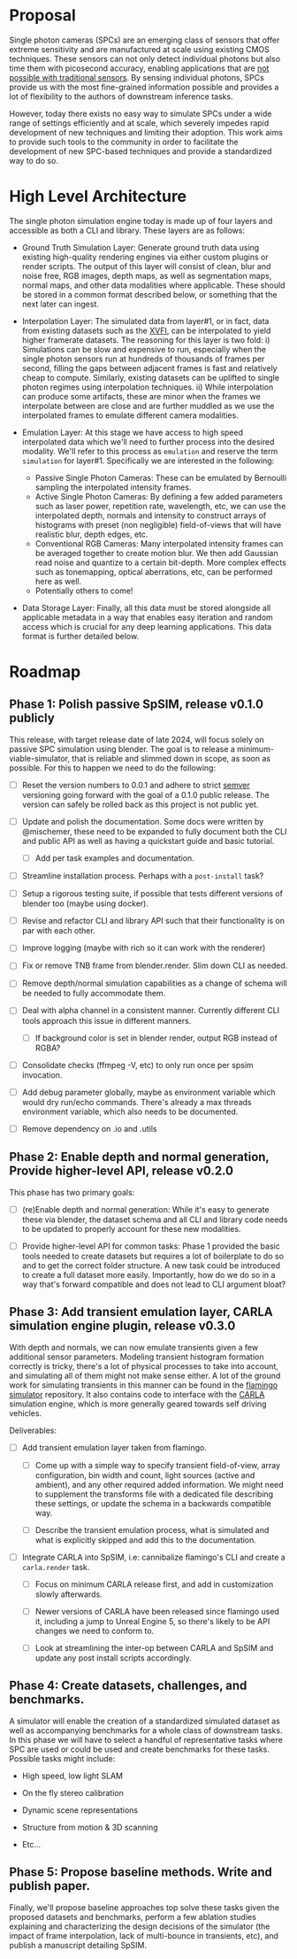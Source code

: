 # Proposal

Single photon cameras (SPCs) are an emerging class of sensors that offer extreme sensitivity and are manufactured at scale using existing CMOS techniques. These sensors can not only detect individual photons but also time them with picosecond accuracy, enabling applications that are [not possible with traditional sensors](https://wisionlab.com/project/burst-vision-single-photon/). By sensing individual photons, SPCs provide us with the most fine-grained information possible and provides a lot of flexibility to the authors of downstream inference tasks.

However, today there exists no easy way to simulate SPCs under a wide range of settings efficiently and at scale, which severely impedes rapid development of new techniques and limiting their adoption. This work aims to provide such tools to the community in order to facilitate the development of new SPC-based techniques and provide a standardized way to do so.

# High Level Architecture

The single photon simulation engine today is made up of four layers and accessible as both a CLI and library. These layers are as follows:

- Ground Truth Simulation Layer: Generate ground truth data using existing high-quality rendering engines via either custom plugins or render scripts. The output of this layer will consist of clean, blur and noise free, RGB images, depth maps, as well as segmentation maps, normal maps, and other data modalities where applicable. These should be stored in a common format described below, or something that the next later can ingest.

- Interpolation Layer: The simulated data from layer#1, or in fact, data from existing datasets such as the [XVFI](https://github.com/JihyongOh/XVFI), can be interpolated to yield higher framerate datasets. The reasoning for this layer is two fold: i) Simulations can be slow and expensive to run, especially when the single photon sensors run at hundreds of thousands of frames per second, filling the gaps between adjacent frames is fast and relatively cheap to compute. Similarly, existing datasets can be uplifted to single photon regimes using interpolation techniques. ii) While interpolation can produce some artifacts, these are minor when the frames we interpolate between are close and are further muddled as we use the interpolated frames to emulate different camera modalities.

- Emulation Layer: At this stage we have access to high speed interpolated data which we'll need to further process into the desired modality. We'll refer to this process as `emulation` and reserve the term `simulation` for layer#1. Specifically we are interested in the following:
  
  - Passive Single Photon Cameras: These can be emulated by Bernoulli sampling the interpolated intensity frames.
  - Active Single Photon Cameras: By defining a few added parameters such as laser power, repetition rate, wavelength, etc, we can use the interpolated depth, normals and intensity to construct arrays of histograms with preset (non negligible) field-of-views that will have realistic blur, depth edges, etc.
  - Conventional RGB Cameras: Many interpolated intensity frames can be averaged together to create motion blur. We then add Gaussian read noise and quantize to a certain bit-depth. More complex effects such as tonemapping, optical aberrations, etc, can be performed here as well.
  - Potentially others to come!

- Data Storage Layer: Finally, all this data must be stored alongside all applicable metadata in a way that enables easy iteration and random access which is crucial for any deep learning applications. This data format is further detailed below.

<!-- ## Physical Units -->

<!-- ## Use Cases and Granularity of API -->

# Roadmap

## Phase 1: Polish passive SpSIM, release v0.1.0 publicly

This release, with target release date of late 2024, will focus solely on passive SPC simulation using blender. The goal is to release a minimum-viable-simulator, that is reliable and slimmed down in scope, as soon as possible. For this to happen we need to do the following:

- [ ] Reset the version numbers to 0.0.1 and adhere to strict [semver](https://semver.org/) versioning going forward with the goal of a 0.1.0 public release. The version can safely be rolled back as this project is not public yet.

- [ ] Update and polish the documentation. Some docs were written by @mischemer, these need to be expanded to fully document both the CLI and public API as well as having a quickstart guide and basic tutorial.
  
  - [ ] Add per task examples and documentation.

- [ ] Streamline installation process. Perhaps with a `post-install` task?

- [ ] Setup a rigorous testing suite, if possible that tests different versions of blender too (maybe using docker).

- [ ] Revise and refactor CLI and library API such that their functionality is on par with each other.

- [ ] Improve logging (maybe with rich so it can work with the renderer)

- [ ] Fix or remove TNB frame from blender.render. Slim down CLI as needed.

- [ ] Remove depth/normal simulation capabilities as a change of schema will be needed to fully accommodate them.

- [ ] Deal with alpha channel in a consistent manner. Currently different CLI tools approach this issue in different manners.
  
  - [ ] If background color is set in blender render, output RGB instead of RGBA?

- [ ] Consolidate checks (ffmpeg -V, etc) to only run once per spsim invocation.

- [ ] Add debug parameter globally, maybe as environment variable which would dry run/echo commands. There's already a max threads environment variable, which also needs to be documented. 

- [ ] Remove dependency on .io and .utils

## Phase 2: Enable depth and normal generation, Provide higher-level API, release v0.2.0

This phase has two primary goals:

- [ ] (re)Enable depth and normal generation: While it's easy to generate these via blender, the dataset schema and all CLI and library code needs to be updated to properly account for these new modalities.

- [ ] Provide higher-level API for common tasks: Phase 1 provided the basic tools needed to create datasets but requires a lot of boilerplate to do so and to get the correct folder structure. A new task could be introduced to create a full dataset more easily. Importantly, how do we do so in a way that's forward compatible and does not lead to CLI argument bloat?

## Phase 3: Add transient emulation layer, CARLA simulation engine plugin, release v0.3.0

With depth and normals, we can now emulate transients given a few additional sensor parameters. Modeling transient histogram formation correctly is tricky, there's a lot of physical processes to take into account, and simulating all of them might not make sense either. A lot of the ground work for simulating transients in this manner can be found in the [flamingo simulator](https://github.com/jungerm2/flamingo) repository. It also contains code to interface with the [CARLA](https://carla.org/) simulation engine, which is more generally geared towards self driving vehicles. 

Deliverables:

- [ ] Add transient emulation layer taken from flamingo.
  
  - [ ] Come up with a simple way to specify transient field-of-view, array configuration, bin width and count, light sources (active and ambient), and any other required added information. We might need to supplement the transforms file with a dedicated file describing these settings, or update the schema in a backwards compatible way.
  
  - [ ] Describe the transient emulation process, what is simulated and what is explicitly skipped and add this to the documentation. 

- [ ] Integrate CARLA into SpSIM, i.e: cannibalize flamingo's CLI and create a `carla.render` task.
  
  - [ ] Focus on minimum CARLA release first,  and add in customization slowly afterwards. 
  
  - [ ] Newer versions of CARLA have been released since flamingo used it, including a jump to Unreal Engine 5, so there's likely to be API changes we need to conform to.   
  
  - [ ] Look at streamlining the inter-op between CARLA and SpSIM and update any post install scripts accordingly.

## Phase 4: Create datasets, challenges, and benchmarks.

A simulator will enable the creation of a standardized simulated dataset as well as accompanying benchmarks for a whole class of downstream tasks. In this phase we will have to select a handful of representative tasks where SPC are used or could be used and create benchmarks for these tasks. Possible tasks might include:

- High speed, low light SLAM

- On the fly stereo calibration

- Dynamic scene representations

- Structure from motion & 3D scanning

- Etc...

## Phase 5: Propose baseline methods. Write and publish paper.

Finally, we'll propose baseline approaches top solve these tasks given the proposed datasets and benchmarks, perform a few ablation studies explaining and characterizing the design decisions of the simulator (the impact of frame interpolation, lack of multi-bounce in transients, etc), and publish a manuscript detailing SpSIM. 
